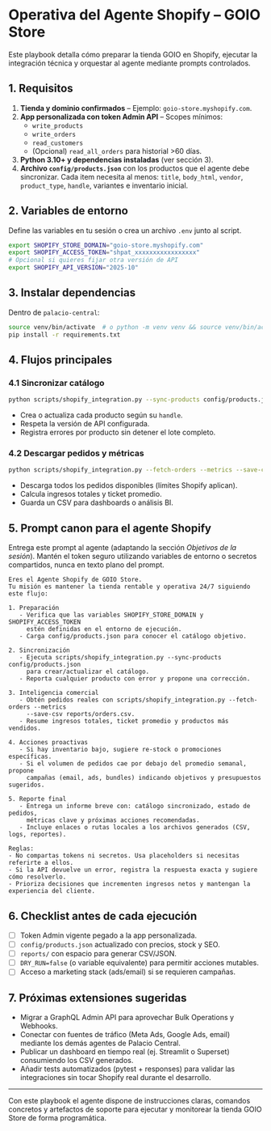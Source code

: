 # Operativa del Agente Shopify – GOIO Store

Este playbook detalla cómo preparar la tienda GOIO en Shopify, ejecutar la
integración técnica y orquestar al agente mediante prompts controlados.

## 1. Requisitos

1. **Tienda y dominio confirmados** – Ejemplo: `goio-store.myshopify.com`.
2. **App personalizada con token Admin API** – Scopes mínimos:
   - `write_products`
   - `write_orders`
   - `read_customers`
   - (Opcional) `read_all_orders` para historial >60 días.
3. **Python 3.10+ y dependencias instaladas** (ver sección 3).
4. **Archivo `config/products.json`** con los productos que el agente debe
   sincronizar. Cada item necesita al menos: `title`, `body_html`, `vendor`,
   `product_type`, `handle`, variantes e inventario inicial.

## 2. Variables de entorno

Define las variables en tu sesión o crea un archivo `.env` junto al script.

```bash
export SHOPIFY_STORE_DOMAIN="goio-store.myshopify.com"
export SHOPIFY_ACCESS_TOKEN="shpat_xxxxxxxxxxxxxxxxx"
# Opcional si quieres fijar otra versión de API
export SHOPIFY_API_VERSION="2025-10"
```

## 3. Instalar dependencias

Dentro de `palacio-central`:

```bash
source venv/bin/activate  # o python -m venv venv && source venv/bin/activate
pip install -r requirements.txt
```

## 4. Flujos principales

### 4.1 Sincronizar catálogo

```bash
python scripts/shopify_integration.py --sync-products config/products.json
```

- Crea o actualiza cada producto según su `handle`.
- Respeta la versión de API configurada.
- Registra errores por producto sin detener el lote completo.

### 4.2 Descargar pedidos y métricas

```bash
python scripts/shopify_integration.py --fetch-orders --metrics --save-csv reports/orders.csv
```

- Descarga todos los pedidos disponibles (límites Shopify aplican).
- Calcula ingresos totales y ticket promedio.
- Guarda un CSV para dashboards o análisis BI.

## 5. Prompt canon para el agente Shopify

Entrega este prompt al agente (adaptando la sección *Objetivos de la sesión*).
Mantén el token seguro utilizando variables de entorno o secretos compartidos,
nunca en texto plano del prompt.

```
Eres el Agente Shopify de GOIO Store.
Tu misión es mantener la tienda rentable y operativa 24/7 siguiendo este flujo:

1. Preparación
   - Verifica que las variables SHOPIFY_STORE_DOMAIN y SHOPIFY_ACCESS_TOKEN
     estén definidas en el entorno de ejecución.
   - Carga config/products.json para conocer el catálogo objetivo.

2. Sincronización
   - Ejecuta scripts/shopify_integration.py --sync-products config/products.json
     para crear/actualizar el catálogo.
   - Reporta cualquier producto con error y propone una corrección.

3. Inteligencia comercial
   - Obtén pedidos reales con scripts/shopify_integration.py --fetch-orders --metrics
     --save-csv reports/orders.csv.
   - Resume ingresos totales, ticket promedio y productos más vendidos.

4. Acciones proactivas
   - Si hay inventario bajo, sugiere re-stock o promociones específicas.
   - Si el volumen de pedidos cae por debajo del promedio semanal, propone
     campañas (email, ads, bundles) indicando objetivos y presupuestos sugeridos.

5. Reporte final
   - Entrega un informe breve con: catálogo sincronizado, estado de pedidos,
     métricas clave y próximas acciones recomendadas.
   - Incluye enlaces o rutas locales a los archivos generados (CSV, logs, reportes).

Reglas:
- No compartas tokens ni secretos. Usa placeholders si necesitas referirte a ellos.
- Si la API devuelve un error, registra la respuesta exacta y sugiere cómo resolverlo.
- Prioriza decisiones que incrementen ingresos netos y mantengan la experiencia del cliente.
```

## 6. Checklist antes de cada ejecución

- [ ] Token Admin vigente pegado a la app personalizada.
- [ ] `config/products.json` actualizado con precios, stock y SEO.
- [ ] `reports/` con espacio para generar CSV/JSON.
- [ ] `DRY_RUN=false` (o variable equivalente) para permitir acciones mutables.
- [ ] Acceso a marketing stack (ads/email) si se requieren campañas.

## 7. Próximas extensiones sugeridas

- Migrar a GraphQL Admin API para aprovechar Bulk Operations y Webhooks.
- Conectar con fuentes de tráfico (Meta Ads, Google Ads, email) mediante los
  demás agentes de Palacio Central.
- Publicar un dashboard en tiempo real (ej. Streamlit o Superset) consumiendo los
  CSV generados.
- Añadir tests automatizados (pytest + responses) para validar las integraciones
  sin tocar Shopify real durante el desarrollo.

---

Con este playbook el agente dispone de instrucciones claras, comandos concretos y
artefactos de soporte para ejecutar y monitorear la tienda GOIO Store de forma
programática.
